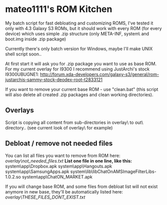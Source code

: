 mateo1111's ROM Kitchen
==============

My batch script for fast debloating and customizing ROMS,
I've tested it only with 4.3 Galaxy S3 ROMs, but it should work with every ROM (for every device) which uses simple .zip structure (only META-INF\, system\ and boot.img inside .zip package)

Currently there's only batch version for Windows, maybe I'll make UNIX shell script soon..


At first start it will ask you for .zip package you want to use as base ROM.
For my current overlay for I9300 I recommend using JustArchi's stock I9300UBUGNE1:
http://forum.xda-developers.com/galaxy-s3/general/rom-justarchis-sammy-stock-deodex-root-t2833121

If you want to remove your current base ROM - use "clean.bat"
(this script will also delete all created .zip packages and clean working directories).



Overlays
--------------

Script is copying all content from sub-directories in overlay\ to out\ directory..
(see current look of overlay\ for example)




Debloat / remove not needed files
--------------
You can list all files you want to remove from ROM here:
*overlay\not_needed_files.txt*
**List one file in one line, like this:**
	system\app\Dropbox.apk
	system\app\Hangouts.apk
	system\app\SamsungApps.apk
	system\lib\libChatOnAMSImageFilterLibs-1.0.2.so
	system\app\ChatON_MARKET.apk
	
If you will change base ROM, and some files from debloat list will not exist anymore in new base, they'll be automatically listed here:
*overlay\THESE_FILES_DONT_EXIST.txt*